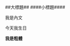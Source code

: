 <!-- @@master = ../../layout/layout.html -->
<!-- @@block = content -->
##大標題##
####小標題####

我是內文

今天我生日

**我是粗體**
<!-- @@close -->